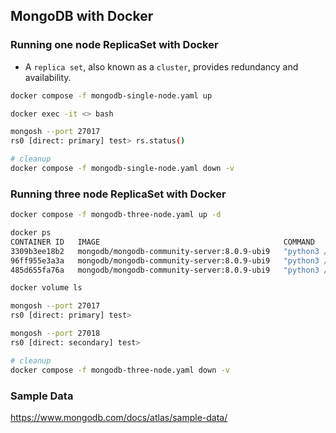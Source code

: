 ## MongoDB with Docker

### Running one node ReplicaSet with Docker

- A `replica set`, also known as a `cluster`, provides redundancy and availability.

```bash
docker compose -f mongodb-single-node.yaml up

docker exec -it <> bash

mongosh --port 27017
rs0 [direct: primary] test> rs.status()

# cleanup
docker compose -f mongodb-single-node.yaml down -v
```

### Running three node ReplicaSet with Docker

```bash
docker compose -f mongodb-three-node.yaml up -d

docker ps 
CONTAINER ID   IMAGE                                         COMMAND                  CREATED          STATUS                    PORTS                                 NAMES
3309b3ee18b2   mongodb/mongodb-community-server:8.0.9-ubi9   "python3 /usr/local/…"   13 seconds ago   Up 13 seconds (healthy)   0.0.0.0:27017->27017/tcp              mongo1
96ff955e3a3a   mongodb/mongodb-community-server:8.0.9-ubi9   "python3 /usr/local/…"   13 seconds ago   Up 13 seconds             27017/tcp, 0.0.0.0:27018->27018/tcp   mongo2
485d655fa76a   mongodb/mongodb-community-server:8.0.9-ubi9   "python3 /usr/local/…"   13 seconds ago   Up 13 seconds             27017/tcp, 0.0.0.0:27019->27019/tcp   mongo3

docker volume ls 

mongosh --port 27017
rs0 [direct: primary] test>

mongosh --port 27018
rs0 [direct: secondary] test>

# cleanup
docker compose -f mongodb-three-node.yaml down -v
```

### Sample Data

https://www.mongodb.com/docs/atlas/sample-data/

